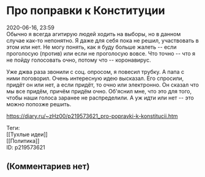 Про поправки к Конституции
==========================

  
2020-06-16, 23:59  
 Обычно я всегда агитирую людей ходить на выборы, но в данном случае как-то непонятно. Я даже для себя пока не решил, участвовать в этом или нет. Не могу понять, как я буду больше жалеть -- если проголосую (против) или если не проголосую вовсе. Что точно -- что я не пойду голосовать очно, потому что -- коронавирус.   
   
 Уже джва раза звонили с соц. опросом, я повесил трубку. А папа с ними поговорил. Очень интересную идею высказал. Его спросили, придёт он или нет, а если придёт, то очно или электронно. Он сказал что мы все придём, причём придём очно. Об'яснил мне, что это для того, чтобы наши голоса заранее не распределили. А уж идти или нет -- это можно попозже решить.   
  
<https://diary.ru/~zHz00/p219573621_pro-popravki-k-konstitucii.htm>  
  
Теги:  
[[Тухлые идеи]]  
[[Политика]]  
ID: p219573621  


(Комментариев нет)
------------------